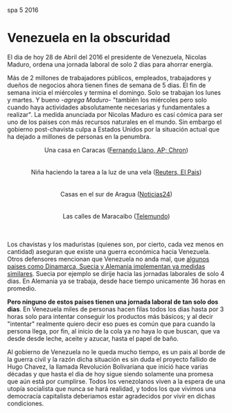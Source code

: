 <permalink>spa</permalink>
<month>5</month>
<year>2016</year>

# Venezuela en la obscuridad

El dia de hoy 28 de Abril del 2016 el presidente de Venezuela, Nicolas Maduro, ordena una jornada laboral de solo 2 dias para ahorrar energía. 

Más de 2 millones de trabajadores públicos, empleados, trabajadores y dueños de negocios ahora tienen fines de semana de 5 dias. El fin de semana inicia el miércoles y termina el domingo. Solo se trabajan los lunes y martes. Y bueno *-agrega Maduro-* "también los miércoles pero solo cuando haya actividades absolutamente necesarias y fundamentales a realizar". La medida anunciada por Nicolas Maduro es casí cómica para ser uno de los paises con más recursos naturales en el mundo. Sin embargo el gobierno post-chavista culpa a Estados Unidos por la situación actual que ha dejado a millones de personas en la penumbra.

<img alt="" src="/articles/venezuela-en-la-obscuridad/images/venezuela-1.png" style="max-width: 80%;">
<center>Una casa en Caracas (<a href="http://www.chron.com/news/world/article/Venezuela-orders-2-day-work-week-to-stave-off-7377344.php">Fernando Llano, AP; Chron</a>)</center>

<br/>
<br/>

<img alt="" src="/articles/venezuela-en-la-obscuridad/images/venezuela-4.png" style="max-width: 80%;">
<center>Niña haciendo la tarea a la luz de una vela (<a href="http://www.elpais.com.uy/mundo/saqueos-protestas-cortes-luz-venezuela.html">Reuters, El Pais</a>)</center>

<br/>
<br/>

<img alt="" src="/articles/venezuela-en-la-obscuridad/images/venezuela-2.png" style="max-width: 80%;">
<center>Casas en el sur de Aragua (<a href="http://www.noticias24.com/venezuela/noticia/193169/ocumare-de-la-costa-tiene-mas-de-2-dias-sin-luz-por-falla-en-su-circuito-electrico/">Noticias24</a>)</center>

<br/>
<br/>

<img alt="" src="/articles/venezuela-en-la-obscuridad/images/venezuela-3.png" style="max-width: 80%;">
<center>Las calles de Maracaibo (<a href="https://www.telemundo.com/noticias/2016/04/27/fotos-venezuela-vive-en-la-oscuridad-tras-la-crisis-energetica">Telemundo</a>)</center>

<br/>
<br/>

Los chavistas y los maduristas (quienes son, por cierto, cada vez menos en cantidad) aseguran que existe una guerra económica hacia Venezuela. Otros defensores mencionan que Venezuela no anda mal, que [algunos paises como Dinamarca, Suecia y Alemania implementan ya medidas similares](http://money.cnn.com/gallery/news/economy/2013/07/10/worlds-shortest-work-weeks/). Suecia por ejemplo se dirije hacia las jornadas laborales de solo 4 dias. En Alemania ya se trabaja, desde hace tiempo unicamente 36 horas en promedio. 

**Pero ninguno de estos paises tienen una jornada laboral de tan solo dos dias**. En Venezuela miles de personas hacen filas todos los dias hasta por 3 horas solo para intentar conseguir los productos más básicos; y al decir "intentar" realmente quiero decir eso pues es común que para cuando la persona llega, por fin, al inicio de la cola ya no haya lo que buscan, que va desde desde leche, aceite y azucar, hasta el papel de baño.

Al gobierno de Venezuela no le queda mucho tiempo, es un pais al borde de la guerra civil y la razón dicha situación es sin duda el proyecto fallido de Hugo Chavez, la llamada Revolución Bolivariana que inició hace varias décadas y que hasta el dia de hoy sigue siendo solamente una promesa que aún está por cumplirse. Todos los venezolanos viven a la espera de una utopía socialista que nunca se hará realidad, y todos los que vivimos una democracía capitalista deberiamos estar agradecidos por vivir en dichas condiciones.

<img alt="" src="/articles/venezuela-en-la-obscuridad/images/chavez.png" style="max-width: 50%;">

<br/>